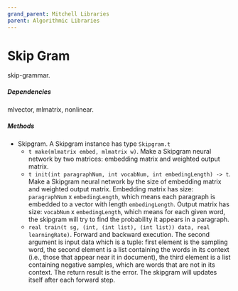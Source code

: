 ```yaml
---
grand_parent: Mitchell Libraries
parent: Algorithmic Libraries
---
```

# Skip Gram

skip-grammar.

##### Dependencies

mlvector, mlmatrix, nonlinear.

##### Methods

- Skipgram. A Skipgram instance has type `Skipgram.t`
    + `t make(mlmatrix embed, mlmatrix w)`. Make a Skipgram neural network by two matrices: embedding matrix and weighted output matrix.
    + `t init(int paragraphNum, int vocabNum, int embedingLength) -> t`. Make a Skipgram neural network by the size of embedding matrix and weighted output matrix. Embedding matrix has size: `paragraphNum` x `embedingLength`, which means each paragraph is embedded to a vector with length `embedingLength`. Output matrix has size: `vocabNum` x `embedingLength`, which means for each given word, the skipgram will try to find the probability it appears in a paragraph.
    + `real train(t sg, (int, (int list), (int list)) data, real learningRate)`. Forward and backward execution. The second argument is input data which is a tuple: first element is the sampling word, the second element is a list containing the words in its context (i.e., those that appear near it in document), the third element is a list containing negative samples, which are words that are not in its context. The return result is the error. The skipgram will updates itself after each forward step.
